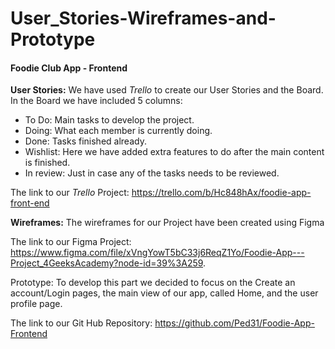 # User_Stories-Wireframes-and-Prototype

#### Foodie Club App - Frontend
**User Stories:** We have used *Trello* to create our User Stories and the Board. In the Board we have included 5 columns:
- To Do: Main tasks to develop the project.
- Doing: What each member is currently doing.
- Done: Tasks finished already.
- Wishlist: Here we have added extra features to do after the main content is finished.
- In review: Just in case any of the tasks needs to be reviewed.

The link to our *Trello* Project: https://trello.com/b/Hc848hAx/foodie-app-front-end

**Wireframes:** The wireframes for our Project have been created using Figma

The link to our Figma Project: https://www.figma.com/file/xVngYowT5bC33j6ReqZ1Yo/Foodie-App---Project_4GeeksAcademy?node-id=39%3A259.

Prototype: To develop this part we decided to focus on the Create an account/Login pages, the main view of our app, called Home, and the user profile page. 

The link to our Git Hub Repository: https://github.com/Ped31/Foodie-App-Frontend
